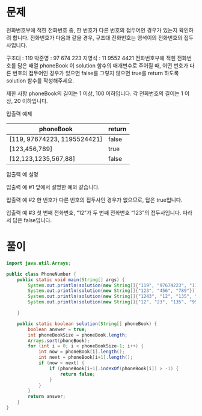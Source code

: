 # 문제

전화번호부에 적힌 전화번호 중, 한 번호가 다른 번호의 접두어인 경우가 있는지 확인하려 합니다.
전화번호가 다음과 같을 경우, 구조대 전화번호는 영석이의 전화번호의 접두사입니다.

구조대 : 119
박준영 : 97 674 223
지영석 : 11 9552 4421
전화번호부에 적힌 전화번호를 담은 배열 phoneBook 이 solution 함수의 매개변수로 주어질 때,
어떤 번호가 다른 번호의 접두어인 경우가 있으면 false를 그렇지 않으면 true를 return 하도록 solution 함수를 작성해주세요.

제한 사항
phoneBook의 길이는 1 이상, 100 이하입니다.
각 전화번호의 길이는 1 이상, 20 이하입니다.

입출력 예제

|phoneBook|	return|
|-------|------|
|[119, 97674223, 1195524421]	|false|
|[123,456,789]|	true|
|[12,123,1235,567,88]	|false|

입출력 예 설명

입출력 예 #1
앞에서 설명한 예와 같습니다.

입출력 예 #2
한 번호가 다른 번호의 접두사인 경우가 없으므로, 답은 true입니다.

입출력 예 #3
첫 번째 전화번호, “12”가 두 번째 전화번호 “123”의 접두사입니다. 따라서 답은 false입니다.

# 풀이

```java
import java.util.Arrays;

public class PhoneNumber {
	public static void main(String[] args) {
		System.out.println(solution(new String[]{"119", "97674223", "1195524421"}));
		System.out.println(solution(new String[]{"123", "456", "789"}));
		System.out.println(solution(new String[]{"1243", "12", "135", "567", "88"}));
		System.out.println(solution(new String[]{"12", "23", "135", "99567", "88"}));

	}

	public static boolean solution(String[] phoneBook) {
		boolean answer = true;
		int phoneBookSize = phoneBook.length;
		Arrays.sort(phoneBook);
		for (int i = 0; i < phoneBookSize-1; i++) {
			int now = phoneBook[i].length();
			int next = phoneBook[i+1].length();
			if (now < next) {
				if (phoneBook[i+1].indexOf(phoneBook[i]) > -1) {
					return false;
				}
			}
		}
		return answer;
	}
}
```
